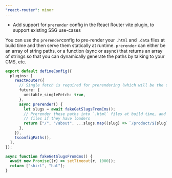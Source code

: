 ```yaml
---
"react-router": minor
---
```


- Add support for `prerender` config in the React Router vite plugin, to support existing SSG use-cases

You can use the `prerender`config to pre-render your `.html` and `.data` files at build time and then serve them statically at runtime. `prerender` can either be an array of string paths, or a function (sync or async) that returns an array of strings so that you can dynamically generate the paths by talking to your CMS, etc.

```ts
export default defineConfig({
  plugins: [
    reactRouter({
      // Single fetch is required for prerendering (which will be the default in v7)
      future: {
        unstable_singleFetch: true,
      },
      async prerender() {
        let slugs = await fakeGetSlugsFromCms();
        // Prerender these paths into `.html` files at build time, and `.data`
        // files if they have loaders
        return ["/", "/about", ...slugs.map((slug) => `/product/${slug}`)];
      },
    }),
    tsconfigPaths(),
  ],
});

async function fakeGetSlugsFromCms() {
  await new Promise((r) => setTimeout(r, 1000));
  return ["shirt", "hat"];
}
```
